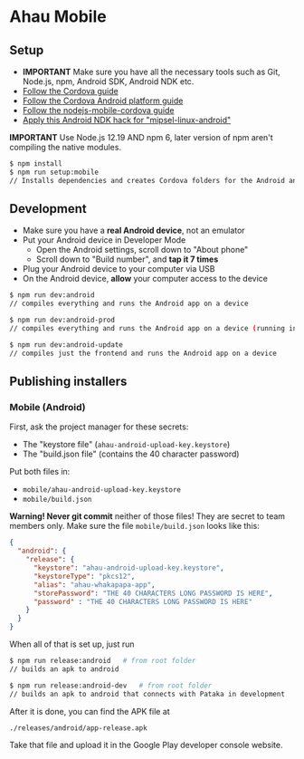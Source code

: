 # Ahau Mobile

## Setup

- **IMPORTANT** Make sure you have all the necessary tools such as Git, Node.js, npm, Android SDK, Android NDK etc.
- [Follow the Cordova guide](https://cordova.apache.org/docs/en/9.x/guide/cli/index.html#installing-the-cordova-cli)
- [Follow the Cordova Android platform guide](https://cordova.apache.org/docs/en/9.x/guide/platforms/android/index.html#requirements-and-support)
- [Follow the nodejs-mobile-cordova guide](https://github.com/JaneaSystems/nodejs-mobile-cordova)
- [Apply this Android NDK hack for "mipsel-linux-android"](https://github.com/JaneaSystems/nodejs-mobile-cordova#android)


**IMPORTANT**
Use Node.js 12.19 AND npm 6, later version of npm aren't compiling the native modules.


```bash
$ npm install
$ npm run setup:mobile
// Installs dependencies and creates Cordova folders for the Android and iOS platforms
```

## Development

- Make sure you have a **real Android device**, not an emulator
- Put your Android device in Developer Mode
  - Open the Android settings, scroll down to "About phone"
  - Scroll down to "Build number", and **tap it 7 times**
- Plug your Android device to your computer via USB
- On the Android device, **allow** your computer access to the device

```bash
$ npm run dev:android
// compiles everything and runs the Android app on a device
```

```bash
$ npm run dev:android-prod
// compiles everything and runs the Android app on a device (running in dev mode) with the Ahau environment of production (that can connect to Pataka in production)
```

```bash
$ npm run dev:android-update
// compiles just the frontend and runs the Android app on a device
```


## Publishing installers

### Mobile (Android)

First, ask the project manager for these secrets:

- The "keystore file" (`ahau-android-upload-key.keystore`)
- The "build.json file" (contains the 40 character password)

Put both files in:

- `mobile/ahau-android-upload-key.keystore`
- `mobile/build.json`

**Warning! Never git commit** neither of those files! They are secret to team members only. Make sure the file `mobile/build.json` looks like this:

```json
{
  "android": {
    "release": {
      "keystore": "ahau-android-upload-key.keystore",
      "keystoreType": "pkcs12",
      "alias": "ahau-whakapapa-app",
      "storePassword": "THE 40 CHARACTERS LONG PASSWORD IS HERE",
      "password" : "THE 40 CHARACTERS LONG PASSWORD IS HERE"
    }
  }
}
```

When all of that is set up, just run

```bash
$ npm run release:android   # from root folder
// builds an apk to android
```

```bash
$ npm run release:android-dev   # from root folder
// builds an apk to android that connects with Pataka in development
```

After it is done, you can find the APK file at

```
./releases/android/app-release.apk
```

Take that file and upload it in the Google Play developer console website.


